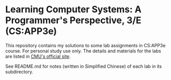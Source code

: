 # Learning Computer Systems: A Programmer's Perspective, 3/E (CS:APP3e)

This repository contains my solutions to some lab assignments in CS:APP3e course. For personal study use only. The details and materials for the labs are listed in [CMU's official site](http://csapp.cs.cmu.edu/3e/labs.html).

See README.md for notes (written in Simplified Chinese) of each lab in its subdirectory.
